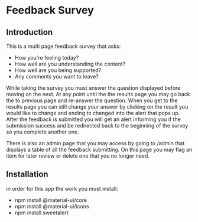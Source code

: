 # Feedback Survey

## Introduction

This is a multi page feedback survey that asks:
- How you're feeling today?
- How well are you understanding the content?
- How well are you being supported?
- Any comments you want to leave?

While taking the survey you must answer the question displayed before moving on the next. At any point until the the results page you may go back the to previous page and re-answer the question. When you get to the results page you can still change your answer by clicking on the result you would like to change and ending to changed into the alert that pops up. After the feedback is submitted you will get an alert informing you if the submission success and be redirected back to the beginning of the survey so you complete another one.

There is also an admin page that you may access by going to /admin that displays a table of all the feedback submitting. On this page you may flag an item for later review or delete one that you no longer need.


## Installation

in order for this app the work you must install:

- npm install @material-ui/core
- npm install @material-ui/icons
- npm install sweetalert